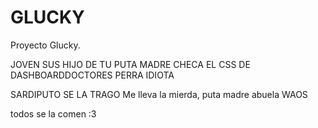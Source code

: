 # GLUCKY
Proyecto Glucky. 

JOVEN SUS HIJO DE TU PUTA MADRE CHECA EL CSS DE DASHBOARDDOCTORES PERRA IDIOTA


SARDIPUTO SE LA TRAGO
Me lleva la mierda, puta madre abuela
WAOS 



todos se la comen :3

